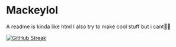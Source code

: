 # Mackeylol
A readme is kinda like html
I also try to make cool stuff but i cant🤷‍♂️
 
[![GitHub Streak](https://streak-stats.demolab.com?user=mackeylol&theme=dark&border_radius=10)](https://git.io/streak-stats)
